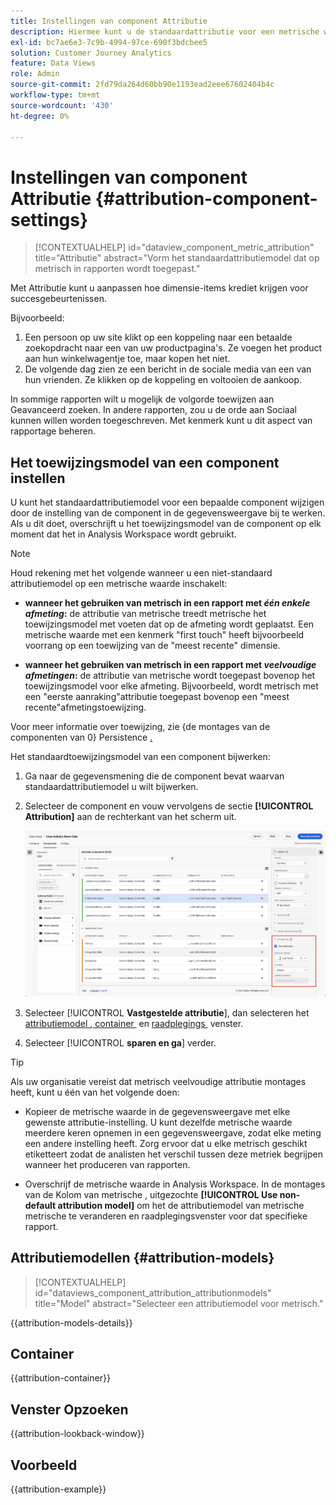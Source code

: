 ```yaml
---
title: Instellingen van component Attributie
description: Hiermee kunt u de standaardattributie voor een metrische waarde instellen.
exl-id: bc7ae6e3-7c9b-4994-97ce-690f3bdcbee5
solution: Customer Journey Analytics
feature: Data Views
role: Admin
source-git-commit: 2fd79da264d60bb90e1193ead2eee67602404b4c
workflow-type: tm+mt
source-wordcount: '430'
ht-degree: 0%

---
```


# Instellingen van component Attributie {#attribution-component-settings}

<!-- markdownlint-disable MD034 -->

>[!CONTEXTUALHELP]
>id="dataview_component_metric_attribution"
>title="Attributie"
>abstract="Vorm het standaardattributiemodel dat op metrisch in rapporten wordt toegepast."

<!-- markdownlint-enable MD034 -->


Met Attributie kunt u aanpassen hoe dimensie-items krediet krijgen voor succesgebeurtenissen.

Bijvoorbeeld:

1. Een persoon op uw site klikt op een koppeling naar een betaalde zoekopdracht naar een van uw productpagina&#39;s. Ze voegen het product aan hun winkelwagentje toe, maar kopen het niet.
2. De volgende dag zien ze een bericht in de sociale media van een van hun vrienden. Ze klikken op de koppeling en voltooien de aankoop.

In sommige rapporten wilt u mogelijk de volgorde toewijzen aan Geavanceerd zoeken. In andere rapporten, zou u de orde aan Sociaal kunnen willen worden toegeschreven. Met kenmerk kunt u dit aspect van rapportage beheren.

## Het toewijzingsmodel van een component instellen

U kunt het standaardattributiemodel voor een bepaalde component wijzigen door de instelling van de component in de gegevensweergave bij te werken. Als u dit doet, overschrijft u het toewijzingsmodel van de component op elk moment dat het in Analysis Workspace wordt gebruikt.

>[!NOTE]
>
>Houd rekening met het volgende wanneer u een niet-standaard attributiemodel op een metrische waarde inschakelt:
>
>* **wanneer het gebruiken van metrisch in een rapport met *één enkele afmeting*:** de attributie van metrische treedt metrische het toewijzingsmodel met voeten dat op de afmeting wordt geplaatst. Een metrische waarde met een kenmerk &quot;first touch&quot; heeft bijvoorbeeld voorrang op een toewijzing van de &quot;meest recente&quot; dimensie.
>
>* **wanneer het gebruiken van metrisch in een rapport met *veelvoudige afmetingen*:** de attributie van metrische wordt toegepast bovenop het toewijzingsmodel voor elke afmeting. Bijvoorbeeld, wordt metrisch met een &quot;eerste aanraking&quot;attributie toegepast bovenop een &quot;meest recente&quot;afmetingstoewijzing.
>
> Voor meer informatie over toewijzing, zie {de montages van de componenten van 0} Persistence [.](/help/data-views/component-settings/persistence.md)

Het standaardtoewijzingsmodel van een component bijwerken:

1. Ga naar de gegevensmening die de component bevat waarvan standaardattributiemodel u wilt bijwerken.

1. Selecteer de component en vouw vervolgens de sectie **[!UICONTROL Attribution]** aan de rechterkant van het scherm uit.

   ![&#x200B; de meningsvenster van Gegevens die de Vastgestelde attributieoptie benadrukken &#x200B;](../assets/attribution-settings.png)

1. Selecteer [!UICONTROL **Vastgestelde attributie**], dan selecteren het [&#x200B; attributiemodel &#x200B;](#attribution-models), [&#x200B; container &#x200B;](#container) en [&#x200B; raadplegings &#x200B;](#lookback-window) venster.



1. Selecteer [!UICONTROL **sparen en ga**] verder.

>[!TIP]
>
>Als uw organisatie vereist dat metrisch veelvoudige attributie montages heeft, kunt u één van het volgende doen:
>
> * Kopieer de metrische waarde in de gegevensweergave met elke gewenste attributie-instelling. U kunt dezelfde metrische waarde meerdere keren opnemen in een gegevensweergave, zodat elke meting een andere instelling heeft. Zorg ervoor dat u elke metrisch geschikt etiketteert zodat de analisten het verschil tussen deze metriek begrijpen wanneer het produceren van rapporten.
>
> * Overschrijf de metrische waarde in Analysis Workspace. In de montages van de Kolom van metrische [&#x200B; &#x200B;](/help/analysis-workspace/visualizations/freeform-table/column-row-settings/column-settings.md), uitgezochte **[!UICONTROL Use non-default attribution model]** om het de attributiemodel van metrische metrische te veranderen en raadplegingsvenster voor dat specifieke rapport.

## Attributiemodellen {#attribution-models}

<!-- markdownlint-disable MD034 -->

>[!CONTEXTUALHELP]
>id="dataviews_component_attribution_attributionmodels"
>title="Model"
>abstract="Selecteer een attributiemodel voor metrisch."

<!-- markdownlint-enable MD034 -->

{{attribution-models-details}}

## Container

{{attribution-container}}

## Venster Opzoeken

{{attribution-lookback-window}}

## Voorbeeld

{{attribution-example}}
